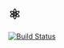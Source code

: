 # ⚛

[![Build Status](https://travis-ci.org/romaklimenko/core.svg?branch=master)](https://travis-ci.org/romaklimenko/core)